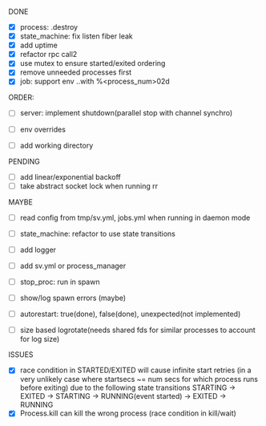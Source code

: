 DONE
- [x] process: .destroy
- [x] state_machine: fix listen fiber leak
- [x] add uptime
- [x] refactor rpc call2
- [x] use mutex to ensure started/exited ordering
- [x] remove unneeded processes first
- [x] job: support env ..with %<process_num>02d

ORDER:
- [ ] server: implement shutdown(parallel stop with channel synchro)
- [ ] env overrides
- [ ] add working directory


PENDING
- [ ] add linear/exponential backoff
- [ ] take abstract socket lock when running rr

MAYBE
- [ ] read config from tmp/sv.yml, jobs.yml when running in daemon mode
- [ ] state_machine: refactor to use state transitions
- [ ] add logger
- [ ] add sv.yml or process_manager
- [ ] stop_proc: run in spawn

- [ ] show/log spawn errors (maybe)
- [ ] autorestart: true(done), false(done), unexpected(not implemented)
- [ ] size based logrotate(needs shared fds for similar processes to account for log size)

ISSUES
- [x] race condition in STARTED/EXITED will cause infinite start retries (in a very unlikely case where startsecs ~= num secs for which process runs before exiting)
    due to the following state transitions
    STARTING -> EXITED -> STARTING -> RUNNING(event started) -> EXITED -> RUNNING
- [x] Process.kill can kill the wrong process (race condition in kill/wait)
